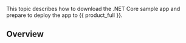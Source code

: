 This topic describes how to download the .NET Core sample app and prepare
to deploy the app to {{ product_full }}.

## Overview
